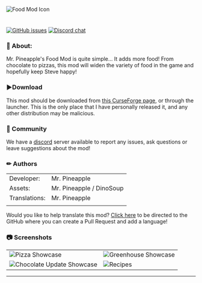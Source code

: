 ![Food Mod Icon](https://i.imgur.com/PntPElK.png)

#
[![GitHub issues](https://img.shields.io/github/issues/Mr-Pineapple/MrPineapplesFoodMod.svg)](https://github.com/Mr-Pineapple/MrPineapplesFoodMod/issues)
[![Discord chat](https://img.shields.io/badge/chat%20on-discord-7289DA)](https://discord.gg/mNWSEB5)


### 📖 About:

Mr. Pineapple's Food Mod is quite simple... It adds more food! From chocolate to pizzas, this mod will widen the variety of food in the game and hopefully keep Steve happy!

### ▶️Download

This mod should be downloaded from [this CurseForge page](https://www.curseforge.com/minecraft/mc-mods/mr-pineapples-food-mod), or through the launcher. This is the only place that I have personally released it, and any other distribution may be malicious.

### 👦‍ Community

We have a [discord](https://discord.gg/mNWSEB5) server available to report any issues, ask questions or leave suggestions about the mod!

### ✏ Authors

|  |  |
|-----|-----|
| Developer: | Mr. Pineapple |
| Assets: | Mr. Pineapple / DinoSoup |
| Translations: | Mr. Pineapple |
|  |  |

Would you like to help translate this mod?
[Click here](https://github.com/Mr-Pineapple/MrPineapplesFoodMod/pulls) to be directed to the GitHub where you can create a Pull Request and add a language!

### 📷 Screenshots
|  |  |
|-----|-----|
![Pizza Showcase](https://i.imgur.com/DOWQZHH.png) | ![Greenhouse Showcase](https://i.imgur.com/Hw9xgzC.png)
![Chocolate Update Showcase](https://i.imgur.com/mdknJiF.png) | ![Recipes](https://i.imgur.com/E6IBMC1.png)
---
